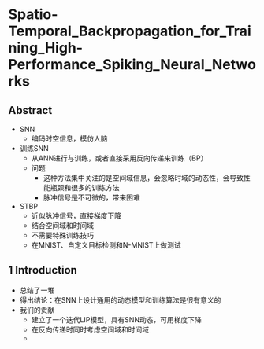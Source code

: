 # Spatio-Temporal_Backpropagation_for_Training_High-Performance_Spiking_Neural_Networks

## Abstract

- SNN
  - 编码时空信息，模仿人脑
- 训练SNN
  - 从ANN进行与训练，或者直接采用反向传递来训练（BP）
  - 问题
    -  这种方法集中关注的是空间域信息，会忽略时域的动态性，会导致性能瓶颈和很多的训练方法
    - 脉冲信号是不可微的，带来困难
- STBP
  - 近似脉冲信号，直接梯度下降
  - 结合空间域和时间域
  - 不需要特殊训练技巧
  - 在MNIST、自定义目标检测和N-MNIST上做测试

## 1 Introduction

- 总结了一堆
- 得出结论：在SNN上设计通用的动态模型和训练算法是很有意义的
- 我们的贡献
  - 建立了一个迭代LIP模型，具有SNN动态，可用梯度下降
  - 在反向传递时同时考虑空间域和时间域
  - 